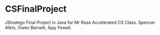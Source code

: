 # CSFinalProject

JStratego
Final Project in Java for Mr Rose Accelerated CS Class.
Spencer Atkin, Owen Barnett, Ajay Fewell.